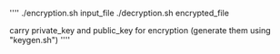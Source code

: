 ''''
./encryption.sh input_file
./decryption.sh encrypted_file

carry private_key and public_key for encryption (generate them using "keygen.sh")
''''
